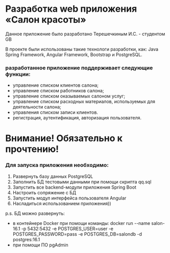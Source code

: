 # Разработка web приложения «Салон красоты» 


Данное приложение было разработано Терешечкиным И.С. - студентом GB

В проекте были использованы такие технологи разработки, как: Java Spring Framework, Angular Framework, Bootstrap и PostgreSQL.


### разработанное приложение поддерживает следующие функции:
- управление списком клиентов салона;
- управление списком работников салона;
- управление списком оказываемых салоном услуг;
- управление списком расходных материалов, используемых для деятельности салона;
- управления списком записи клиентов.
- регистрация, аутентификация, авторизация пользователя.



# Внимание! Обязательно к прочтению!

### Для запуска приложения необходимо:
1. Развернуть базу данных PostgreSQL
2. Заполнить БД тестовыми данными при помощи скрипта qq.sql
3. Запустить все backend-модули приложения Spring Boot 
4. Настроить сопряжение с БД
5. Запустить модул интерфейса пользователя Angular
6. Насладиться использованием приложения))

p.s. 
БД можно развернуть:
* в контейнере Docker при помощи команды:
docker run --name salon-16.1 -p 5432:5432 -e POSTGRES_USER=user -e POSTGRES_PASSWORD=pass -e POSTGRES_DB=salondb -d postgres:16.1
* при помощи ПО pgAdmin







